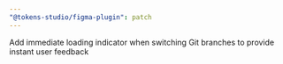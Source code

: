 ```yaml
---
"@tokens-studio/figma-plugin": patch
---
```


Add immediate loading indicator when switching Git branches to provide instant user feedback
